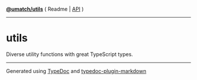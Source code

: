 [**@umatch/utils**](README.md) ( Readme \| [API](docs/API.md) )

---

# utils

Diverse utility functions with great TypeScript types.

---

Generated using [TypeDoc](https://typedoc.org/) and [typedoc-plugin-markdown](https://www.npmjs.com/package/typedoc-plugin-markdown)
